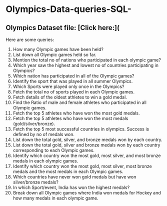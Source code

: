 # Olympics-Data-queries-SQL-

## Olympics Dataset file: [Click here:](
Here are some queries:

1. How many Olympic games have been held?
2. List down all Olympic games held so far.
3. Mention the total no of nations who participated in each olympic game?
4. Which year saw the highest and lowest no of countries participating in Olympics?
5. Which nation has participated in all of the Olympic games?
6. Identify the sport that was played in all summer Olympics.
7. Which Sports were played only once in the Olympics?
8. Fetch the total no of sports played in each Olympic games.
9. Fetch details of the oldest athletes to win a gold medal.
10. Find the Ratio of male and female athletes who participated in all Olympic games.
11. Fetch the top 5 athletes who have won the most gold medals.
12. Fetch the top 5 athletes who have won the most medals (gold/silver/bronze).
13. Fetch the top 5 most successful countries in olympics. Success is defined by no of medals won.
14. List down the total gold, silver, and bronze medals won by each country.
15. List down the total gold, silver and bronze medals won by each country corresponding to each Olympic games.
16. Identify which country won the most gold, most silver, and most bronze medals in each olympic games.
17. Identify which country won the most gold, most silver, most bronze medals and the most medals in each Olympic games.
18. Which countries have never won gold medals but have won silver/bronze medals?
19. In which Sport/event, India has won the highest medals?
20. Break down all Olympic games where India won medals for Hockey and how many medals in each olympic game.
